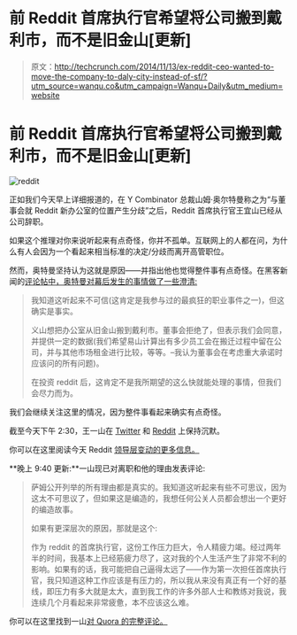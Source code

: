 # 前 Reddit 首席执行官希望将公司搬到戴利市，而不是旧金山[更新]

> 原文：<http://techcrunch.com/2014/11/13/ex-reddit-ceo-wanted-to-move-the-company-to-daly-city-instead-of-sf/?utm_source=wanqu.co&utm_campaign=Wanqu+Daily&utm_medium=website>



# 前 Reddit 首席执行官希望将公司搬到戴利市，而不是旧金山[更新]



![reddit](img/037fdc7544a6338c2d32bf90009f7529.png)

正如我们今天早上详细报道的，在 Y Combinator 总裁山姆·奥尔特曼称之为“与董事会就 Reddit 新办公室的位置产生分歧”之后，Reddit 首席执行官王宜山已经从公司辞职。

如果这个推理对你来说听起来有点奇怪，你并不孤单。互联网上的人都在问，为什么有人会因为一个看起来相当标准的决定/分歧而离开高管职位。

然而，奥特曼坚持认为这就是原因——并指出他也觉得整件事有点奇怪。在黑客新闻的[评论帖中，奥特曼对幕后发生的事情做了一些澄清:](https://news.ycombinator.com/item?id=8604199)

> 我知道这听起来不可信(这肯定是我参与过的最疯狂的职业事件之一)，但这确实是事实。
> 
> 义山想把办公室从旧金山搬到戴利市。董事会拒绝了，但表示我们会同意，并提供一定的数据(我们希望易山计算出有多少员工会在搬迁过程中留在公司，并与其他市场租金进行比较，等等。–我认为董事会在考虑重大承诺时应该问的所有问题)。
> 
> 在投资 reddit 后，这肯定不是我所期望的这么快就能处理的事情，但我们会尽力而为。

我们会继续关注这里的情况，因为整件事看起来确实有点奇怪。

截至今天下午 2:30，王一山在 [Twitter](https://twitter.com/yishan) 和 [Reddit](http://www.reddit.com/user/yishan) 上保持沉默。

你可以在这里阅读今天 Reddit [领导层变动的更多信息。](https://beta.techcrunch.com/2014/11/13/reddit-ceo-resigns-alexis-ohanian-returns-as-chairman/)

**晚上 9:40 更新:**一山现已对离职和他的理由发表评论:

> 萨姆公开列举的所有理由都是真实的。我知道这听起来有些不可思议，因为这太不可思议了，但如果这是编造的，我想任何公关人员都会想出一个更好的编造故事。
> 
> 如果有更深层次的原因，那就是这个:
> 
> 作为 reddit 的首席执行官，这份工作压力巨大，令人精疲力竭。经过两年半的时间，我基本上已经筋疲力尽了，这对我的个人生活产生了非常不利的影响。如果有的话，我可能把自己逼得太远了——作为第一次担任首席执行官，我只知道这种工作应该是有压力的，所以我从来没有真正有一个好的基线，即压力有多大就是太大，直到我工作的许多外部人士和教练对我说，我连续几个月看起来非常疲惫，本不应该这么难。

你可以在这里找到一山[对 Quora 的完整评论。](http://www.quora.com/Why-did-Yishan-Wong-resign-as-Reddit-CEO/answer/Yishan-Wong?srid=X&share=1)